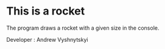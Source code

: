 # This is a rocket

The program draws a rocket with a given size in the console.

Developer : Andrew Vyshnytskyi